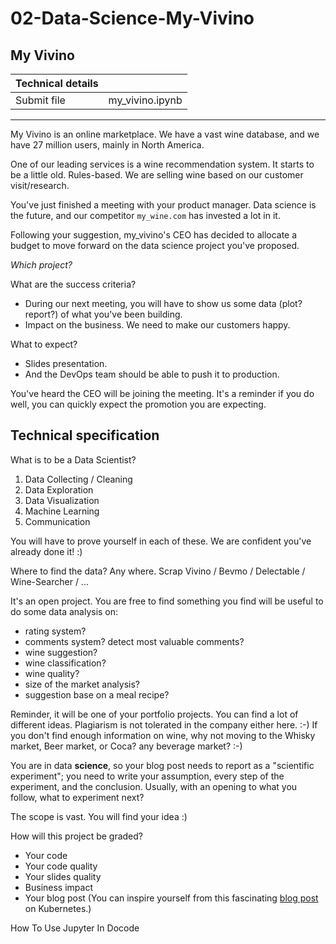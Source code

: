 # 02-Data-Science-My-Vivino

<div class="row">
<div class="col tab-content">
<div class="tab-pane active show" id="subject" role="tabpanel">
<div class="row">
<div class="col-md-12 col-xl-12">
<div class="markdown-body">
<p class="text-muted m-b-15">
</p><h2>My Vivino</h2>
<table>
<thead>
<tr>
<th>Technical details</th>
<th></th>
</tr>
</thead>
<tbody>
<tr>
<td>Submit file</td>
<td>my_vivino.ipynb</td>
</tr>
</tbody>
</table>
<hr>
<p>My Vivino is an online marketplace. We have a vast wine database, and we have 27 million users, mainly in North America.</p>
<p>One of our leading services is a wine recommendation system. It starts to be a little old. Rules-based. We are selling wine based on our customer visit/research.</p>
<p>You've just finished a meeting with your product manager. Data science is the future, and our competitor <code>my_wine.com</code> has invested a lot in it.</p>
<p>Following your suggestion, my_vivino's CEO has decided to allocate a budget to move forward on the data science project you've proposed.</p>
<p><em>Which project?</em></p>
<p>What are the success criteria?</p>
<ul>
<li>During our next meeting, you will have to show us some data (plot? report?) of what you've been building.</li>
<li>Impact on the business. We need to make our customers happy.</li>
</ul>
<p>What to expect?</p>
<ul>
<li>Slides presentation.</li>
<li>And the DevOps team should be able to push it to production.</li>
</ul>
<p>You've heard the CEO will be joining the meeting. It's a reminder if you do well, you can quickly expect the promotion you are expecting.</p>
<h2>Technical specification</h2>
<p>What is to be a Data Scientist?</p>
<ol>
<li>Data Collecting / Cleaning</li>
<li>Data Exploration</li>
<li>Data Visualization</li>
<li>Machine Learning</li>
<li>Communication</li>
</ol>
<p>You will have to prove yourself in each of these. We are confident you've already done it! :)</p>
<p>Where to find the data?
Any where. Scrap Vivino / Bevmo / Delectable / Wine-Searcher / ...</p>
<p>It's an open project. You are free to find something you find will be useful to do some data analysis on:</p>
<ul>
<li>rating system?</li>
<li>comments system? detect most valuable comments?</li>
<li>wine suggestion?</li>
<li>wine classification?</li>
<li>wine quality?</li>
<li>size of the market analysis?</li>
<li>suggestion base on a meal recipe?</li>
</ul>
<p>Reminder, it will be one of your portfolio projects. You can find a lot of different ideas. Plagiarism is not tolerated in the company either here. :-)
If you don't find enough information on wine, why not moving to the Whisky market, Beer market, or Coca? any beverage market? :-)</p>
<p>You are in data <strong>science</strong>, so your blog post needs to report as a "scientific experiment"; you need to write your assumption, every step of the experiment, and the conclusion.
Usually, with an opening to what you follow, what to experiment next?</p>
<p>The scope is vast. You will find your idea :)</p>
<p>How will this project be graded?</p>
<ul>
<li>Your code</li>
<li>Your code quality</li>
<li>Your slides quality</li>
<li>Business impact</li>
<li>Your blog post (You can inspire yourself from this fascinating <a href="https://kubernetes.io/blog/2020/05/my-exciting-journey-into-kubernetes-history/" target="_blank">blog post</a> on Kubernetes.)</li>
</ul>

<p></p>
</div>

</div>
</div>
</div>
<div class="tab-pane" id="resources" role="tabpanel">
<div class="row">
<div class="col-xl-12">
<div class="row text-center">
<div class="col p-t-10 f-12">
<p>
How To Use Jupyter In Docode
</p>
</div>
</div>
<div class="row text-center">
<div class="col">
<frame frameborder="0" src="https://www.youtube.com/embed/J5MpsvScKzE"></frame>
</div>
</div>

</div>
</div>
</div>
</div>
</div>
